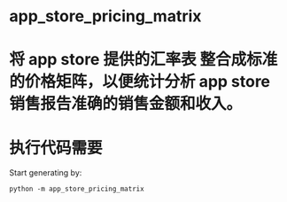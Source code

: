 # app_store_pricing_matrix

# 将 app store 提供的汇率表 整合成标准的价格矩阵，以便统计分析 app store 销售报告准确的销售金额和收入。

# 执行代码需要 
Start generating by:
```
python -m app_store_pricing_matrix
```
